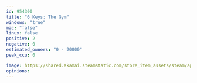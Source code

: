 ```yaml
---
id: 954300
title: "6 Keys: The Gym"
windows: "true"
mac: "false"
linux: false
positive: 2
negative: 0
estimated_owners: "0 - 20000"
peak_ccu: 0

image: https://shared.akamai.steamstatic.com/store_item_assets/steam/apps/954300/header.jpg?t=1732591793
opinions:
---
```

